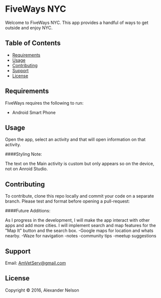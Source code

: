 FiveWays NYC
============

Welcome to FiveWays NYC.
This app provides a handful of ways to get outside and enjoy NYC.


Table of Contents
-----------------

  * [Requirements](#requirements)
  * [Usage](#usage)
  * [Contributing](#contributing)
  * [Support](#support)
  * [License](#license)


Requirements
------------

FiveWays requires the following to run:

  * Android Smart Phone


Usage
-----

Open the app, select an activity and that will open information on that activity.

####Styling Note:

The text on the Main activity is custom but only appears so on the device, not on Anroid Studio.


Contributing
------------

To contribute, clone this repo locally and commit your code on a separate branch. Please test and format before opening a pull-request:

####Future Additions:

As I progress in the development, I will make the app interact with other apps and add more cities.
I will implement search and map features for the "Map It" button and the search box.
-Google maps for location and whats nearby.
-Waze for navigation
-notes
-community tips
-meetup suggestions


Support
-------

Email: AmVetServ@gmail.com


License
-------

Copyright &copy; 2016, Alexander Nelson